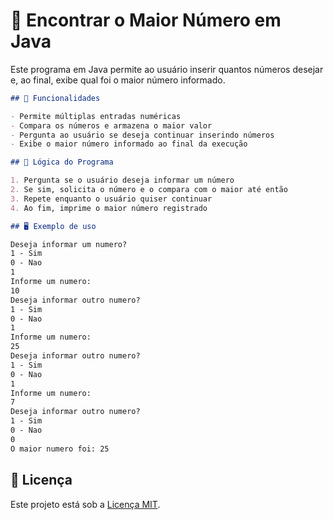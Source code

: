 # 🔢 Encontrar o Maior Número em Java

Este programa em Java permite ao usuário inserir quantos números desejar e,
ao final, exibe qual foi o maior número informado.

```markdown
## 📌 Funcionalidades

- Permite múltiplas entradas numéricas
- Compara os números e armazena o maior valor
- Pergunta ao usuário se deseja continuar inserindo números
- Exibe o maior número informado ao final da execução

## 📂 Lógica do Programa

1. Pergunta se o usuário deseja informar um número
2. Se sim, solicita o número e o compara com o maior até então
3. Repete enquanto o usuário quiser continuar
4. Ao fim, imprime o maior número registrado

## 🖥️ Exemplo de uso

Deseja informar um numero?
1 - Sim
0 - Nao
1
Informe um numero:
10
Deseja informar outro numero?
1 - Sim
0 - Nao
1
Informe um numero:
25
Deseja informar outro numero?
1 - Sim
0 - Nao
1
Informe um numero:
7
Deseja informar outro numero?
1 - Sim
0 - Nao
0
O maior numero foi: 25

```
## 📄 Licença

Este projeto está sob a [Licença MIT](../LICENSE).
